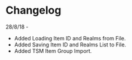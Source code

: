 # Changelog

28/8/18 - 

- Added Loading Item ID and Realms from File.
- Added Saving Item ID and Realms List to File.
- Added TSM Item Group Import.